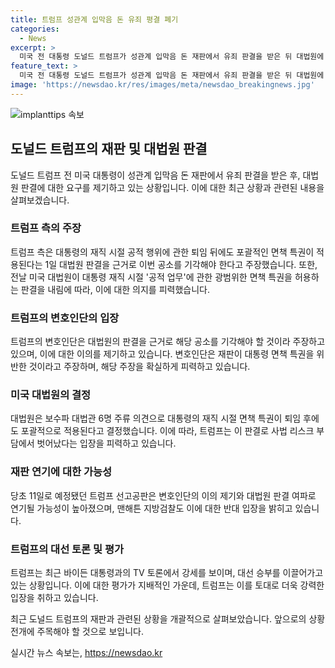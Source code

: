 ```yaml
---
title: 트럼프 성관계 입막음 돈 유죄 평결 폐기
categories:
  - News
excerpt: >
  미국 전 대통령 도널드 트럼프가 성관계 입막음 돈 재판에서 유죄 판결을 받은 뒤 대법원에 폐기를 요구하고 있다. 대통령 면책 특권을 주장하며 이번 공소를 기각해야 한다고 주장하고 있는데, 이로 인해 선고공판이 연기될 가능성이 있다. 또한 대법원은 면책 특권이 퇴임 후에도 적용된다는 판결을 내리며 트럼프가 사법 리스크 부담에서 벗어났다는 평가가 나왔다. 이로 인해 트럼프와 관련된 논란과 관심이 계속될 전망이다.
feature_text: >
  미국 전 대통령 도널드 트럼프가 성관계 입막음 돈 재판에서 유죄 판결을 받은 뒤 대법원에 폐기를 요구하고 있다. 대통령 면책 특권을 주장하며 이번 공소를 기각해야 한다고 주장하고 있는데, 이로 인해 선고공판이 연기될 가능성이 있다. 또한 대법원은 면책 특권이 퇴임 후에도 적용된다는 판결을 내리며 트럼프가 사법 리스크 부담에서 벗어났다는 평가가 나왔다. 이로 인해 트럼프와 관련된 논란과 관심이 계속될 전망이다.
image: 'https://newsdao.kr/res/images/meta/newsdao_breakingnews.jpg'
---
```


<p><img src="https://newsdao.kr/res/images/meta/newsdao_breakingnews.jpg" alt="implanttips 속보" /></p>

<h2 data-ke-size="size26">도널드 트럼프의 재판 및 대법원 판결</h2>

<p data-ke-size="size16">도널드 트럼프 전 미국 대통령이 성관계 입막음 돈 재판에서 유죄 판결을 받은 후, 대법원 판결에 대한 요구를 제기하고 있는 상황입니다. 이에 대한 최근 상황과 관련된 내용을 살펴보겠습니다.</p>

<h3>트럼프 측의 주장</h3>

<p data-ke-size="size16">트럼프 측은 대통령의 재직 시절 공적 행위에 관한 퇴임 뒤에도 포괄적인 면책 특권이 적용된다는 1일 대법원 판결을 근거로 이번 공소를 기각해야 한다고 주장했습니다. 또한, 전날 미국 대법원이 대통령 재직 시절 '공적 업무'에 관한 광범위한 면책 특권을 허용하는 판결을 내림에 따라, 이에 대한 의지를 피력했습니다.</p>

<h3>트럼프의 변호인단의 입장</h3>

<p data-ke-size="size16">트럼프의 변호인단은 대법원의 판결을 근거로 해당 공소를 기각해야 할 것이라 주장하고 있으며, 이에 대한 이의를 제기하고 있습니다. 변호인단은 재판이 대통령 면책 특권을 위반한 것이라고 주장하며, 해당 주장을 확실하게 피력하고 있습니다.</p>

<h3>미국 대법원의 결정</h3>

<p data-ke-size="size16">대법원은 보수파 대법관 6명 주류 의견으로 대통령의 재직 시절 면책 특권이 퇴임 후에도 포괄적으로 적용된다고 결정했습니다. 이에 따라, 트럼프는 이 판결로 사법 리스크 부담에서 벗어났다는 입장을 피력하고 있습니다.</p>

<h3>재판 연기에 대한 가능성</h3>

<p data-ke-size="size16">당초 11일로 예정됐던 트럼프 선고공판은 변호인단의 이의 제기와 대법원 판결 여파로 연기될 가능성이 높아졌으며, 맨해튼 지방검찰도 이에 대한 반대 입장을 밝히고 있습니다.</p>

<h3>트럼프의 대선 토론 및 평가</h3>

<p data-ke-size="size16">트럼프는 최근 바이든 대통령과의 TV 토론에서 강세를 보이며, 대선 승부를 이끌어가고 있는 상황입니다. 이에 대한 평가가 지배적인 가운데, 트럼프는 이를 토대로 더욱 강력한 입장을 취하고 있습니다.</p>

<p data-ke-size="size16">최근 도널드 트럼프의 재판과 관련된 상황을 개괄적으로 살펴보았습니다. 앞으로의 상황 전개에 주목해야 할 것으로 보입니다.</p>
실시간 뉴스 속보는, <a href="https://newsdao.kr" rel="dofollow">https://newsdao.kr</a>


